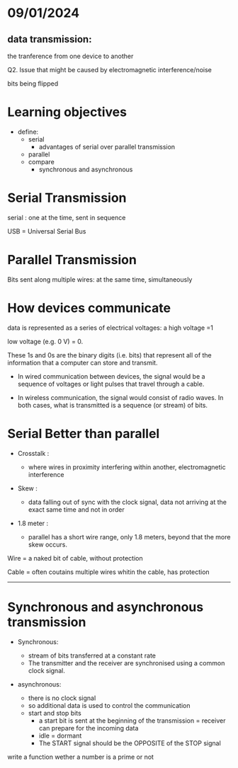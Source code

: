 # 09/01/2024

## data transmission:

the tranference from one device to another

Q2. Issue that might be caused by electromagnetic interference/noise

bits being flipped

# Learning objectives

- define:
    - serial
        - advantages of serial over parallel transmission
    - parallel
    - compare
        - synchronous and asynchronous

# Serial Transmission

serial : one at the time, sent in sequence

USB = Universal Serial Bus

# Parallel Transmission

Bits sent along multiple wires: at the same time, simultaneously

# How devices communicate

data is represented as a series of electrical voltages: a high voltage =1

low voltage (e.g. 0 V) = 0. 

These 1s and 0s are the binary digits (i.e. bits) that represent all of the information that a computer can store and transmit.

- In wired communication between devices, the signal would be a sequence of voltages or light pulses that travel through a cable.

- In wireless communication, the signal would consist of radio waves. In both cases, what is transmitted is a sequence (or stream) of bits.

# Serial Better than parallel

- Crosstalk :
    - where wires in proximity interfering within another, electromagnetic interference

- Skew :
    - data falling out of sync with the clock signal, data not arriving at the exact same time and not in order

- 1.8 meter :
    - parallel has a short wire range, only 1.8 meters, beyond that the more skew occurs.

Wire = a naked bit of cable, without protection

Cable = often coutains multiple wires whitin the cable, has protection

---

# Synchronous and asynchronous transmission

- Synchronous:
    - stream of bits transferred at a constant rate
    - The transmitter and the receiver are synchronised using a common clock signal.

- asynchronous:
    - there is no clock signal
    - so additional data is used to control the communication
    - start and stop bits
        - a start bit is sent at the beginning of the transmission = receiver can prepare for the incoming data
        - idle = dormant
        - The START signal should be the OPPOSITE of the STOP signal



write a function wether a number is a prime or not